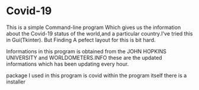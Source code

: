 # Covid-19
This is a simple Command-line program Which gives us the information about the Covid-19 status of the world,and a particular country.I've tried this in Gui(Tkinter). But Finding A pefect layout for this is bit hard.

Informations in this program is obtained from the JOHN HOPKINS UNIVERSITY and WORLDOMETERS.INFO
these are the updated informations which has been updating every hour.

package I used in this program is covid
within the program itself there is a installer

